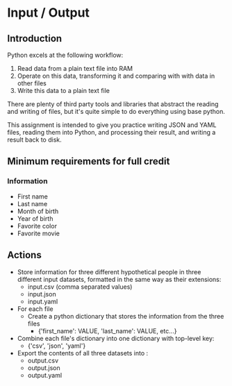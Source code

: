 # Input / Output

## Introduction

Python excels at the following workflow:
  1. Read data from a plain text file into RAM
  1. Operate on this data, transforming it and comparing with with data in other files
  1. Write this data to a plain text file

There are plenty of third party tools and libraries that abstract the reading and writing of files, but it's quite simple to do everything using base python.

This assignment is intended to give you practice writing JSON and YAML files, reading them into Python, and processing their result, and writing a result back to disk.

## Minimum requirements for full credit

### Information

* First name
* Last name
* Month of birth
* Year of birth
* Favorite color
* Favorite movie

## Actions

* Store information for three different hypothetical people in three different input datasets, formatted in the same way as their extensions:
  * input.csv (comma separated values)
  * input.json
  * input.yaml
* For each file
  * Create a python dictionary that stores the information from the three files
    * {'first_name': VALUE, 'last_name': VALUE, etc...}
* Combine each file's dictionary into one dictionary with top-level key:
  * {'csv', 'json', 'yaml'}
* Export the contents of all three datasets into :
  * output.csv
  * output.json
  * output.yaml
